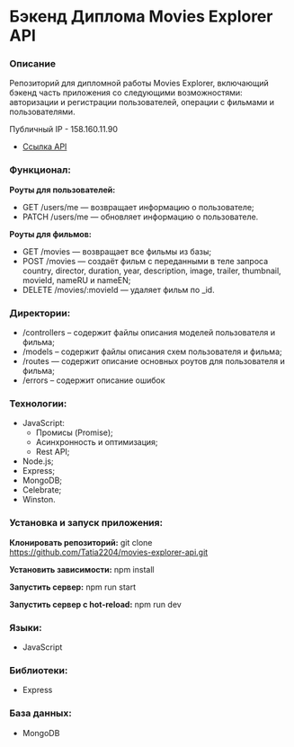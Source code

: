 # Бэкенд Диплома Movies Explorer API
### Описание
Репозиторий для дипломной работы Movies Explorer, включающий бэкенд часть приложения со следующими возможностями: авторизации и регистрации пользователей, операции с фильмами и пользователями.

Публичный IP - 158.160.11.90
* [Ссылка API](https://api.kami2022.nomoredomains.icu)

### Функционал:
**Роуты для пользователей:**
* GET /users/me — возвращает информацию о пользователе;
* PATCH /users/me — обновляет информацию о пользователе.

**Роуты для фильмов:**

* GET /movies — возвращает все фильмы из базы;
* POST /movies — создаёт фильм с переданными в теле запроса country, director, duration, year, description, image, trailer, thumbnail, movieId, nameRU и nameEN;
* DELETE /movies/:movieId — удаляет фильм по _id.

### Директории:
* /controllers – содержит файлы описания моделей пользователя и фильма;
* /models – содержит файлы описания схем пользователя и фильма;
* /routes — содержит описание основных роутов для пользователя и фильма;
* /errors – содержит описание ошибок

### Технологии:

* JavaScript:
  * Промисы (Promise);
  * Асинхронность и оптимизация;
  * Rest API;
* Node.js;
* Express;
* MongoDB;
* Сelebrate;
* Winston.

### Установка и запуск приложения:

**Клонировать репозиторий:**
git clone https://github.com/Tatia2204/movies-explorer-api.git

**Установить зависимости:**
npm install

**Запустить сервер:**
npm run start

**Запустить сервер с hot-reload:**
npm run dev

### Языки:

* JavaScript

### Библиотеки:

* Express

### База данных:

* MongoDB
